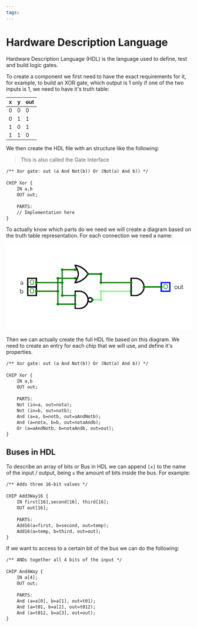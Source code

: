 ```yaml
---
tags:
---
```


# Hardware Description Language

Hardware Description Language (HDL) is the language used to define, test and build logic gates.

To create a component we first need to have the exact requirements for it, for example, to build an XOR gate, which output is 1 only if one of the two inputs is 1, we need to have it's truth table:

| **x** | **y** | **out** |
| ----- | ----- | ------- |
| 0     | 0     | 0       |
| 0     | 1     | 1       |
| 1     | 0     | 1       |
| 1     | 1     | 0       |

We then create the HDL file with an structure like the following:

> This is also called the Gate Interface

```hdl
/** Xor gate: out (a And Not(b)) Or (Not(a) And b)) */

CHIP Xor {
	IN a,b
	OUT out;
	
	PARTS:
	// Implementation here
}
```


To actually know which parts do we need we will create a diagram based on the truth table representation. For each connection we need a name:

![xor_diagram](resources/img/xor_diagram.png)

Then we can actually create the full HDL file based on this diagram.
We need to create an entry for each chip that we will use, and define it's properties.

```hdl
/** Xor gate: out (a And Not(b)) Or (Not(a) And b)) */

CHIP Xor {
	IN a,b
	OUT out;
	
	PARTS:
	Not (in=a, out=nota);
	Not (in=b, out=notb);
	And (a=a, b=notb, out=aAndNotb);
	And (a=nota, b=b, out=notaAndb);
	Or (a=aAndNotb, b=notaAndb, out=out);
}
```

## Buses in HDL

To describe an array of bits or Bus in HDL we can append `[x]` to the name of the input / output, being `x` the amount of bits inside the bus. For example:

```hdl
/** Adds three 16-bit values */

CHIP Add3Way16 {
	IN first[16],second[16], third[16];
	OUT out[16];
	
	PARTS:
	Add16(a=first, b=second, out=temp);
	Add16(a=temp, b=third, out=out);
}
```

If we want to access to a certain bit of the bus we can do the following:

```hdl
/** ANDs together all 4 bits of the input */

CHIP And4Way {
	IN a[4];
	OUT out;
	
	PARTS:
	And (a=a[0], b=a[1], out=t01);
	And (a=t01, b=a[2], out=t012);
	And (a=t012, b=a[3], out=out);
}
```